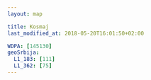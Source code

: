 ```yaml
---
layout: map

title: Kosmaj
last_modified_at: 2018-05-20T16:01:50+02:00

WDPA: [145130]
geoSrbija:
  L1_183: [111]
  L1_362: [75]
---
```

